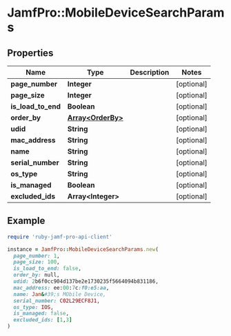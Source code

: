 # JamfPro::MobileDeviceSearchParams

## Properties

| Name | Type | Description | Notes |
| ---- | ---- | ----------- | ----- |
| **page_number** | **Integer** |  | [optional] |
| **page_size** | **Integer** |  | [optional] |
| **is_load_to_end** | **Boolean** |  | [optional] |
| **order_by** | [**Array&lt;OrderBy&gt;**](OrderBy.md) |  | [optional] |
| **udid** | **String** |  | [optional] |
| **mac_address** | **String** |  | [optional] |
| **name** | **String** |  | [optional] |
| **serial_number** | **String** |  | [optional] |
| **os_type** | **String** |  | [optional] |
| **is_managed** | **Boolean** |  | [optional] |
| **excluded_ids** | **Array&lt;Integer&gt;** |  | [optional] |

## Example

```ruby
require 'ruby-jamf-pro-api-client'

instance = JamfPro::MobileDeviceSearchParams.new(
  page_number: 1,
  page_size: 100,
  is_load_to_end: false,
  order_by: null,
  udid: 2b6f0cc904d137be2e1730235f5664094b831186,
  mac_address: ee:00:7c:f0:e5:aa,
  name: Jan&#39;s MObile Device,
  serial_number: C02L29ECF8J1,
  os_type: IOS,
  is_managed: false,
  excluded_ids: [1,3]
)
```

